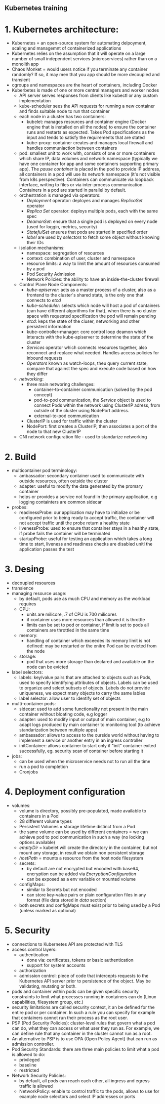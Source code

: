 ## Kubernetes training

# 1. Kubernetes architecture:
 -  Kubernetes = an open-source system for automating delpoyment, scaling and managemnt of containerized applications
 -  Kubernetes relies on the assumption that it will operate on a large number of small independent services (microservices) rather than on a monolith app
 -  Chaos Monket = would users notice if you terminate any container randomly? If so, it may men that you app should be more decoupled and transient
 -  cgroups and namespaces are the heart of containers, including Docker
 -  Kuberbetes is made of one or more central managers and worker nodes
     - API server serves responses from clients like kubectl or any custom implementation
     - kube-scheduler sees the API requests for running a new container and finds suitable node to run that container 
     - each node in a cluster has two containers:
        - kubelet: manages resources and container engine (Docker engine that is installed on all the nodes) to ensure the container runs and restarts as expected. Takes Pod specifications as the input and tends to satisfy the requirements that are stated
        - kube-proxy: container creates and manages local firewall and handles communiaction between containers 
     - pod: smallest unit to work with, consists of one or more containers which share IP, data volumes and network namespace (typically we have one container for app and some containers supporting primary app). The *pause container* is placed in the pod to provide IP address, all containers in a pod will use its network namespace (it's not visible from k8s perspective). Containers can communicate via loopback interface, writing to files or via inter-process communication. 
     Containers in a pod are started in parallel by default. 
     - orchestration is managed via operators:
        - *Deployment* operator: deployes and manages *ReplicaSet* operator
        - *Replica Set* operator: deploys multiple pods, each with the same spec 
        - *DeamonSet*: ensure that a single pod is deployed on every node (used for loggin, metrics, security)
        - *StatefulSet* ensures that pods are started in specified order
        - *label* are used by *selectors* to fetch some object without knowing their IDs
     - isolation mechanisms:
        - namespace: segregation of resources
        - context: combination of user, cluster and namespace
        - resource limits: a way to limit the amount of resources consumed by a pod
        - Pod Security Admission
        - Network Policies: the ability to have an inside-the-cluster firewall
     - Control Plane Node Components:
        - *kube-apiserver*: acts as a master process of a cluster, also as a frontend to the cluster's shared state, is the only one that connects to *etcd*
        - *kube-scheduler*: selects which node will host a pod of containers (can have different algorithms for that), when there is no cluster space with requested specification the pod will remain pending 
        - *etcd*: keps the state of the cluser, networking and other persistent information
        - kube-controller-manager: core control loop deamon which interacts with the kube-apiserver to determine the state of the cluster 
        - *Services* operator which connects resources together, also reconnect and replace what needed. Handles access policies for inbound requests
        - *Operators* known as watch-loops, theu query current state, compare that against the spec and execute code based on how they differ
    - *networking*:
        - three main networing challenges:
            - container-to-container communication (solved by the pod concept)
            - pod-to-pod communication, the *Service* object is used to connect Pods within the network using ClusterIP adress, from outside of the cluster using NodePort address. 
            - external-to-pod communication
        - ClusterIP is used for traffic within the cluster
        - NodePort: first creates a ClusterIP, then associates a port of the node to that new ClusterIP
    - CNI network configuration file - used to standarize networking

# 2. Build
 - multicontainer pod terminology:
    - ambassador: secondary container used to communicate with outside resources, often outside the cluster
    - adapter: useful to modify the data generated by the promary container
    - helps or provides a service not found in the primary application, e.g logging containters are common sidecar
 - probes:
    - readinessProbe: our application may have to initialize or be configured prior to being ready to accept traffic, the container will not accept traffic until the probe return a healthy state
    - livenessProbe: used to ensure that container stays in a healthy state, if probe fails the container will be terminated
    - startupProbe: useful for testing an application which takes a long time to start, liveness and readiness checks are disabled unitl the application passes the test

# 3. Desing
 - decoupled resources
 - transience
 - managing resource usage:
    - by default, pods use as much CPU and memory as the workload requires
    - CPU:
        - units are milicore, .7 of CPU is 700 milicores
        - if container uses more resources than allowed it is throttle 
        - limits can be set to pod or container, if limit is set to pods all containers are throttled in the same time
    - memory:
        - handling of container which exceedes its memory limit is not defined: may be restarted or the enitre Pod can be evicted from the node
    - storage: 
        - pod that uses more storage than declared and available on the node can be evicted
 - label selectors:
    - labels: key/value pairs that are attached to objects such as Pods, used to specify identifying attributes of objects. Labels can be used to organize and select subsets of objects. Labels do not provide uniqueness, we expect many objects to carry the same lables
    - label selector: allow user to identify set of objects
 - multi-container pods:
    - sidecar: used to add some functionality not present in the main container without bloating code, e.g logger
    - adapter: used to modify input or output of main container, e.g to adapt logs produced by main container to monitoring tool (to achieve standarization between multiple apps)
    - ambassador: allows to access to the ourside world without having to implement a service or another entry in an ingress controller
    - initContainer: allows container to start only if "init" container exited successfully, eg. security scan of container before starting it
- jobs:
    - can be used when the microservice needs not to run all the time
    - run a pod to completion
    - Cronjobs

# 4. Deployment configuration
 - volumes:
     - volume is directory, possibly pre-populated, made available to containers in a Pod
     - 28 different volume types
     - Persistent Volumes = storage lifetime distinct from a Pod 
     - the same volume can be used by different containers = we can achieve pod to pod communication in such a way (no locking options available)
     - *emptyDir* = kubelet will create the directory in the container, but not mount any storage, in result we obtain non persistent storage
     - *hostPath* = mounts a resource from the host node filesystem
     - secrets: 
        - by default are not encrypted but encoded with base64, encryption can be added via *EncryptionConfiguration*
        - can be exposed as a env variable or mounted volume
     - configMaps:
        - similar to Secrets but not encoded
        - can store key-value pairs or plain configuration files in any format (file data stored in *data* section)
    - both secrets and configMaps must exist prior to being used by a Pod (unless marked as optional)

# 5. Security
 - connections to Kubernetes API are protected with TLS
 - access control layers:
    - authentication
        - done via: certificates, tokens or basic authentication
        - support for system accounts
    - authorization
    - admission control: piece of code that intercepts requests to the Kubernetes API server prior to persistence of the object. May be validating, mutating or both. 
- pods and container within pods can be given specific security constraints to limit what processes running in containers can do (Linux capabilities, filesystem group, etc.)
- security limitations are called security context, it an be defined for the entire pod or per container. In such a rule you can specify for example that containers cannot run their process as the root user. 
- PSP (Pod Security Policies): cluster-level rules that govern what a pod can do, what they can access or what user they run as. For example, we can define rule that any container in the cluster cannot run as a root. 
- An alternative to PSP is to use OPA (Open Policy Agent) that can run as admission controller. 
- Pod Security Standards: there are three main policies to limit what a pod is allowed to do:
    - privileged
    - baseline
    - restricted
- Network Security Policies: 
    - by default, all pods can reach each other, all ingress and egress traffic is allowed
    - NetworkPolicy: enable to control traffic to the pods, allows to use for example node selectors and select IP addresses or ports
